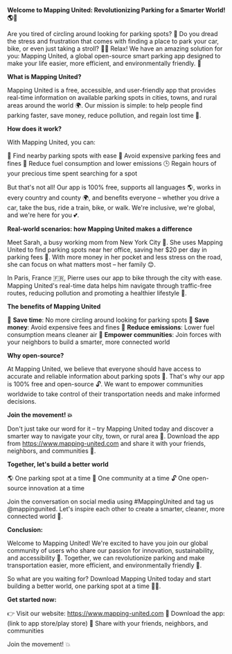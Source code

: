 **Welcome to Mapping United: Revolutionizing Parking for a Smarter World! 🌎🚗**

Are you tired of circling around looking for parking spots? 🤯 Do you dread the stress and frustration that comes with finding a place to park your car, bike, or even just taking a stroll? 🚶‍♀️ Relax! We have an amazing solution for you: Mapping United, a global open-source smart parking app designed to make your life easier, more efficient, and environmentally friendly. 💚

**What is Mapping United?**

Mapping United is a free, accessible, and user-friendly app that provides real-time information on available parking spots in cities, towns, and rural areas around the world 🌍. Our mission is simple: to help people find parking faster, save money, reduce pollution, and regain lost time 💪.

**How does it work?**

With Mapping United, you can:

📍 Find nearby parking spots with ease
💸 Avoid expensive parking fees and fines
🚗 Reduce fuel consumption and lower emissions
🕒 Regain hours of your precious time spent searching for a spot

But that's not all! Our app is 100% free, supports all languages 🌎, works in every country and county 🌍, and benefits everyone – whether you drive a car, take the bus, ride a train, bike, or walk. We're inclusive, we're global, and we're here for you 💕.

**Real-world scenarios: how Mapping United makes a difference**

Meet Sarah, a busy working mom from New York City 🗽️. She uses Mapping United to find parking spots near her office, saving her $20 per day in parking fees 🤑. With more money in her pocket and less stress on the road, she can focus on what matters most – her family 😊.

In Paris, France 🇫🇷, Pierre uses our app to bike through the city with ease. Mapping United's real-time data helps him navigate through traffic-free routes, reducing pollution and promoting a healthier lifestyle 🌿.

**The benefits of Mapping United**

💚 **Save time**: No more circling around looking for parking spots
💸 **Save money**: Avoid expensive fees and fines
🚗 **Reduce emissions**: Lower fuel consumption means cleaner air
💪 **Empower communities**: Join forces with your neighbors to build a smarter, more connected world

**Why open-source?**

At Mapping United, we believe that everyone should have access to accurate and reliable information about parking spots 🤝. That's why our app is 100% free and open-source 🔓. We want to empower communities worldwide to take control of their transportation needs and make informed decisions.

**Join the movement! 💥**

Don't just take our word for it – try Mapping United today and discover a smarter way to navigate your city, town, or rural area 🌟. Download the app from https://www.mapping-united.com and share it with your friends, neighbors, and communities 🤝.

**Together, let's build a better world**

🌎 One parking spot at a time
💚 One community at a time
🔓 One open-source innovation at a time

Join the conversation on social media using #MappingUnited and tag us @mappingunited. Let's inspire each other to create a smarter, cleaner, more connected world 🌟.

**Conclusion:**

Welcome to Mapping United! We're excited to have you join our global community of users who share our passion for innovation, sustainability, and accessibility 🌈. Together, we can revolutionize parking and make transportation easier, more efficient, and environmentally friendly 🔋.

So what are you waiting for? Download Mapping United today and start building a better world, one parking spot at a time 🚗💕.

**Get started now:**

👉 Visit our website: https://www.mapping-united.com
📲 Download the app: (link to app store/play store)
💬 Share with your friends, neighbors, and communities

Join the movement! 💥